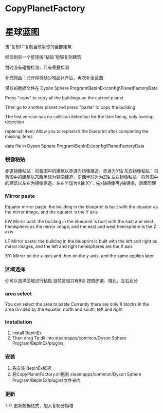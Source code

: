 # CopyPlanetFactory

# 星球蓝图

按“复制C”复制当前星球的全部建筑

然后到另一个星球按“粘贴”能够复制建筑

暂时没有碰撞检测，只有重叠检测

补充物品：允许你将缺少物品补齐后，再次补全蓝图

保存的数据文件在 Dyson Sphere Program\BepInEx\config\PlanetFactoryData


Press "copy" to copy all the buildings on the current planet

Then go to another planet and press "paste" to copy the building

The test version has no collision detection for the time being, only overlap detection

replenish Item: Allow you to replenish the blueprint after completing the missing items

data file in Dyson Sphere Program\BepInEx\config\PlanetFactoryData


### 镜像粘贴
赤道镜像粘贴：将蓝图中的建筑以赤道为镜像建造，赤道为Y轴
东西镜像粘贴：将蓝图中的建筑以东西半球为镜像建造，东西半球为为Z轴
左右镜像粘贴：将蓝图中的建筑以左右为镜像建造，左右半球为X轴
XY：先x轴镜像再y轴镜像，后面同理

### Mirror paste

Equator mirror paste: the building in the blueprint is built with the equator as the mirror image, and the equator is the Y axis

EW Mirror past: the building in the blueprint is built with the east and west hemisphere as the mirror image, and the east and west hemisphere is the Z axis

LF Mirror paste: the building in the blueprint is built with the left and right as mirror images, and the left and right hemispheres are the X axis

XY: Mirror on the x-axis and then on the y-axis, and the same applies later

### 区域选择

你可以选择区域进行粘贴
目前区域只有8块
按照赤道，南北，左右划分

### area select

You can select the area to paste
Currently there are only 8 blocks in the area
Divided by the equator, north and south, left and right

### Installation

1. Install BepInEx
3. Then drag Tp.dll into steamapps/common/Dyson Sphere Program/BepInEx/plugins


### 安装

1. 先安装 BepInEx框架
3. 将CopyPlanetFactory.dll拖到 steamapps/common/Dyson Sphere Program/BepInEx/plugins文件夹内

### 更新
1.7.1 更新数据格式，加入复制分馏塔
